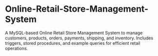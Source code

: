 # Online-Retail-Store-Management-System
A MySQL-based Online Retail Store Management System to manage customers, products, orders, payments, shipping, and inventory. Includes triggers, stored procedures, and example queries for efficient retail operations.
